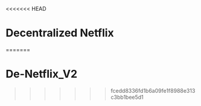 <<<<<<< HEAD
# Decentralized Netflix
=======
# De-Netflix_V2
>>>>>>> fcedd8336fd1b6a09fe1f8988e313c3bb1bee5d1
